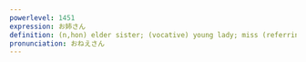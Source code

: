 ```yaml
---
powerlevel: 1451
expression: お姉さん
definition: (n,hon) elder sister; (vocative) young lady; miss (referring to a waitress, etc.); ma'am (used by geisha to refer to their superiors); (P)
pronunciation: おねえさん
---
```

